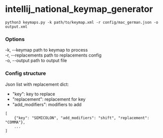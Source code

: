 # intellij_national_keymap_generator

```
python3 keymaps.py -k path/to/keymap.xml -r config/mac_german.json -o output.xml
```

### Options  
-k, --keymap path to keymap to process  
-r, --replacements path to replacements config  
-o, --output path to output file  

### Config structure
Json list with replacement dict:  
- "key": key to replace
- "replacement": replacement for key
- "add_modifiers": modifiers to add


```(json)
[
    {"key": "SEMICOLON", "add_modifiers": "shift", "replacement": "COMMA"},
    ...
]
```




